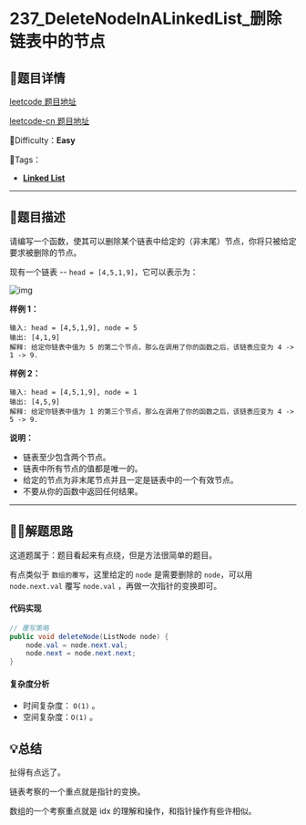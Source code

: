 

# 237_DeleteNodeInALinkedList_删除链表中的节点

## 📌题目详情

[leetcode 题目地址](https://leetcode.com/problems/delete-node-in-a-linked-list/)

[leetcode-cn 题目地址](https://leetcode-cn.com/problems/delete-node-in-a-linked-list/)

📗Difficulty：**Easy**	

🎯Tags：

+ **[Linked List](https://leetcode.com/tag/linked-list/)**

---

## 📃题目描述

请编写一个函数，使其可以删除某个链表中给定的（非末尾）节点，你将只被给定要求被删除的节点。

现有一个链表 -- `head = [4,5,1,9]`，它可以表示为：

![img](https://assets.ryantech.ltd/237_example.png)

**样例 1：**

```
输入: head = [4,5,1,9], node = 5
输出: [4,1,9]
解释: 给定你链表中值为 5 的第二个节点，那么在调用了你的函数之后，该链表应变为 4 -> 1 -> 9.
```



**样例 2：**

```
输入: head = [4,5,1,9], node = 1
输出: [4,5,9]
解释: 给定你链表中值为 1 的第三个节点，那么在调用了你的函数之后，该链表应变为 4 -> 5 -> 9.
```



**说明：**

- 链表至少包含两个节点。
- 链表中所有节点的值都是唯一的。
- 给定的节点为非末尾节点并且一定是链表中的一个有效节点。
- 不要从你的函数中返回任何结果。



****

## 🏹🎯解题思路

这道题属于：题目看起来有点绕，但是方法很简单的题目。

有点类似于 `数组的覆写`，这里给定的 `node` 是需要删除的 `node`，可以用 `node.next.val` 覆写 `node.val` ，再做一次指针的变换即可。



#### 代码实现

```java
// 覆写策略
public void deleteNode(ListNode node) {
    node.val = node.next.val;
    node.next = node.next.next;
}
```



#### 复杂度分析

+ 时间复杂度： `O(1)` 。   
+ 空间复杂度：`O(1)`  。



## 💡总结

扯得有点远了。

链表考察的一个重点就是指针的变换。

数组的一个考察重点就是 idx 的理解和操作，和指针操作有些许相似。

